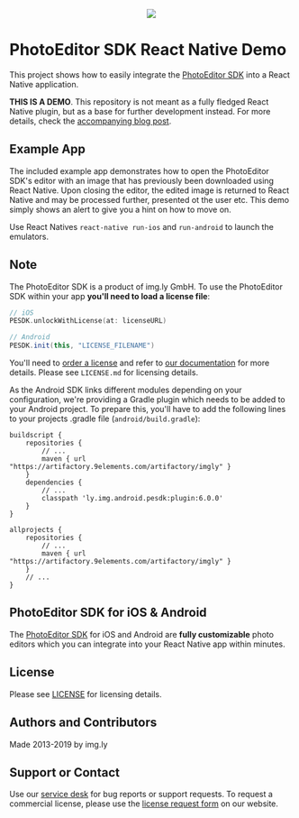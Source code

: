 <p align="center">
  <img src="http://static.photoeditorsdk.com/logo.png" />
</p>

# PhotoEditor SDK React Native Demo
This project shows how to easily integrate the [PhotoEditor SDK](https://www.photoeditorsdk.com/?utm_campaign=Projects&utm_source=Github&utm_medium=Side_Projects&utm_content=React-Native-Demo) into a React Native application. 

**THIS IS A DEMO**. This repository is not meant as a fully fledged React Native plugin, but as a base for further development instead. For more details, check the [accompanying blog post](https://blog.photoeditorsdk.com/photoeditor-sdk-react-native-15179c589a55#.s6c81ua7w).

## Example App
The included example app demonstrates how to open the PhotoEditor SDK's editor with an image that has previously been downloaded using React Native. Upon closing the editor, the edited image is returned to React Native and may be processed further, presented ot the user etc. This demo simply shows an alert to give you a hint on how to move on.

Use React Natives `react-native run-ios` and `run-android` to launch the emulators.

## Note
The PhotoEditor SDK is a product of img.ly GmbH. 
To use the PhotoEditor SDK within your app **you'll need to load a license file**:

```swift
// iOS
PESDK.unlockWithLicense(at: licenseURL)
```

```java
// Android
PESDK.init(this, "LICENSE_FILENAME")
```

You'll need to [order a license](https://www.photoeditorsdk.com/pricing#contact/?utm_campaign=Projects&utm_source=Github&utm_medium=Side_Projects&utm_content=React-Native-Demo) and refer to [our documentation](https://docs.photoeditorsdk.com?utm_campaign=Projects&utm_source=Github&utm_medium=Side_Projects&utm_content=React-Native-Demo) for more details. Please see `LICENSE.md` for licensing details.

As the Android SDK links different modules depending on your configuration, we're providing a Gradle plugin which needs to be added to your Android project. To prepare this, you'll have to add the following lines to your projects .gradle file (`android/build.gradle`):

 ```
 buildscript {
     repositories {
         // ...
         maven { url "https://artifactory.9elements.com/artifactory/imgly" }
     }
     dependencies {
         // ...
         classpath 'ly.img.android.pesdk:plugin:6.0.0'
     }
 }

 allprojects {
     repositories {
         // ...
         maven { url "https://artifactory.9elements.com/artifactory/imgly" }
     }
     // ...
 }
 ```

## PhotoEditor SDK for iOS & Android
The [PhotoEditor SDK](https://www.photoeditorsdk.com/?utm_campaign=Projects&utm_source=Github&utm_medium=Side_Projects&utm_content=React-Native-Demo) for iOS and Android are **fully customizable** photo editors which you can integrate into your React Native app within minutes.

## License
Please see [LICENSE](https://github.com/imgly/pesdk-react-native-demo/blob/master/LICENSE.md) for licensing details.

## Authors and Contributors
Made 2013-2019 by img.ly

## Support or Contact
Use our [service desk](http://support.photoeditorsdk.com) for bug reports or support requests. To request a commercial license, please use the [license request form](https://account.photoeditorsdk.com/pricing/?utm_campaign=Projects&utm_source=Github&utm_medium=Side_Projects&utm_content=React-Native-Demo) on our website.


